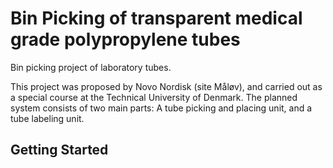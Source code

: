 # Bin Picking of transparent medical grade polypropylene tubes

Bin picking project of laboratory tubes.

This project was proposed by Novo Nordisk (site Måløv), and carried out as a special course at the Technical University of Denmark. The planned system consists of two main parts: A tube picking and placing unit, and a tube labeling unit.

## Getting Started
